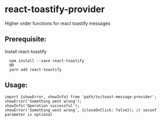 # react-toastify-provider
Higher order functions for react toastify messages

## Prerequisite:
  Install react-toastify
```
  npm install --save react-toastify
  OR
  yarn add react-toastify
```
## Usage:
```
import {showError, showInfo} from 'path/to/toast-message-provider';
showError('Something went wrong');
showInfo('Operation successful');
showError('Something went wrong', {closeOnClick: false}); // seconf parameter is optional
```
